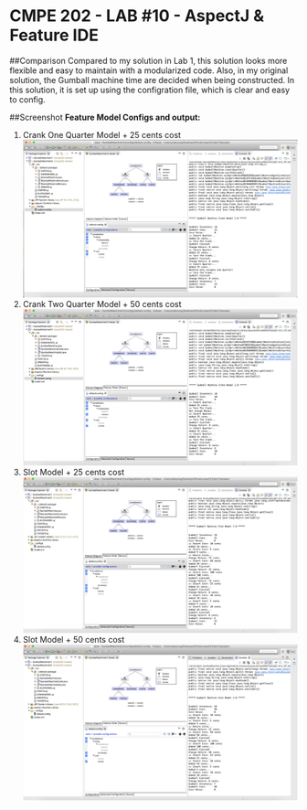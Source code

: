 # CMPE 202 - LAB #10 - AspectJ & Feature IDE

##Comparison
Compared to my solution in Lab 1, this solution looks more flexible and easy to maintain with a modularized code. Also, in my original solution, the Gumball machine time are decided when being constructed. In this solution, it is set up using the configration file, which is clear and easy to config.

##Screenshot
**Feature Model Configs and output:**

1. Crank One Quarter Model + 25 cents cost
![Alt text](Screenshots/CrankOneQuarter_25Cents.png?raw=true "Sequence Diagram")
2. Crank Two Quarter Model + 50 cents cost
![Alt text](Screenshots/CrankTwoQuarter_50Cents.png?raw=true "Sequence Diagram")
3. Slot Model + 25 cents cost
![Alt text](Screenshots/Slot_25Cents.png?raw=true "Sequence Diagram")
4. Slot Model + 50 cents cost
![Alt text](Screenshots/Slot_50Cents.png?raw=true "Sequence Diagram")